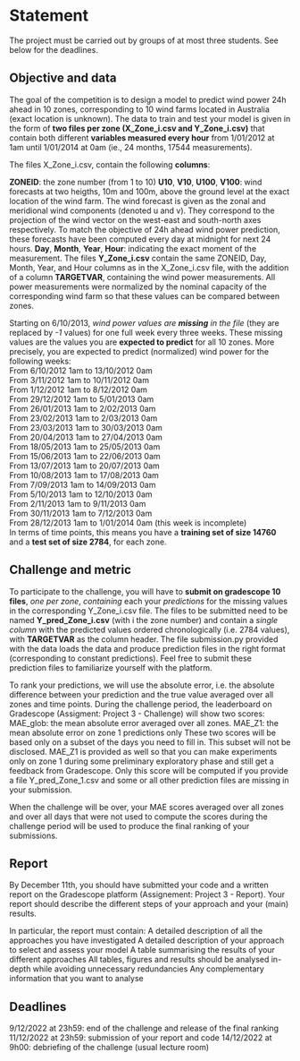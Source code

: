 
# Statement

The project must be carried out by groups of at most three students. See below for the deadlines.

## Objective and data

The goal of the competition is to design a model to predict wind power 24h ahead in 10 zones, corresponding to 10 wind farms located in Australia (exact location is unknown). The data to train and test your model is given in the form of **two files per zone (X_Zone_i.csv and Y_Zone_i.csv)** that contain both different **variables measured every hour** from 1/01/2012 at 1am until 1/01/2014 at 0am (ie., 24 months, 17544 measurements).

The files X_Zone_i.csv, contain the following **columns**:

**ZONEID**: the zone number (from 1 to 10)
**U10**, **V10**, **U100**, **V100**: wind forecasts at two heigths, 10m and 100m, above the ground level at the exact location of the wind farm. The wind forecast is given as the zonal and meridional wind components (denoted u and v). They correspond to the projection of the wind vector on the west-east and south-north axes respectively. To match the objective of 24h ahead wind power prediction, these forecasts have been computed every day at midnight for next 24 hours.
**Day**, **Month**, **Year**, **Hour**: indicating the exact moment of the measurement.
The files **Y_Zone_i.csv** contain the same ZONEID, Day, Month, Year, and Hour columns as in the X_Zone_i.csv file, with the addition of a column **TARGETVAR**, containing the wind power measurements. All power measurements were normalized by the nominal capacity of the corresponding wind farm so that these values can be compared between zones.

Starting on 6/10/2013, *wind power values are **missing** in the file* (they are replaced by *-1* values) for one full week every three weeks. These missing values are the values you are **expected to predict** for all 10 zones. More precisely, you are expected to predict (normalized) wind power for the following weeks:  
From 6/10/2012 1am to 13/10/2012 0am  
From 3/11/2012 1am to 10/11/2012 0am  
From 1/12/2012 1am to 8/12/2012 0am  
From 29/12/2012 1am to 5/01/2013 0am  
From 26/01/2013 1am to 2/02/2013 0am  
From 23/02/2013 1am to 2/03/2013 0am  
From 23/03/2013 1am to 30/03/2013 0am  
From 20/04/2013 1am to 27/04/2013 0am  
From 18/05/2013 1am to 25/05/2013 0am  
From 15/06/2013 1am to 22/06/2013 0am  
From 13/07/2013 1am to 20/07/2013 0am  
From 10/08/2013 1am to 17/08/2013 0am  
From 7/09/2013 1am to 14/09/2013 0am  
From 5/10/2013 1am to 12/10/2013 0am  
From 2/11/2013 1am to 9/11/2013 0am  
From 30/11/2013 1am to 7/12/2013 0am  
From 28/12/2013 1am to 1/01/2014 0am (this week is incomplete)  
In terms of time points, this means you have a **training set of size 14760** and a **test set of size 2784**, for each zone.

## Challenge and metric

To participate to the challenge, you will have to **submit on gradescope 10 files**, *one per zone*, *containing* each your *predictions* for the missing values in the corresponding Y_Zone_i.csv file. The files to be submitted need to be named **Y_pred_Zone_i.csv** (with i the zone number) and contain a *single column* with the predicted values ordered chronologically (i.e. 2784 values), with **TARGETVAR** as the column header. The file submission.py provided with the data loads the data and produce prediction files in the right format (corresponding to constant predictions). Feel free to submit these prediction files to familiarize yourself with the platform.

To rank your predictions, we will use the absolute error, i.e. the absolute difference between your prediction and the true value averaged over all zones and time points. During the challenge period, the leaderboard on Gradescope (Assigment: Project 3 - Challenge) will show two scores:
MAE_glob: the mean absolute error averaged over all zones.
MAE_Z1: the mean absolute error on zone 1 predictions only
These two scores will be based only on a subset of the days you need to fill in. This subset will not be disclosed. MAE_Z1 is provided as well so that you can make experiments only on zone 1 during some preliminary exploratory phase and still get a feedback from Gradescope. Only this score will be computed if you provide a file Y_pred_Zone_1.csv and some or all other prediction files are missing in your submission.

When the challenge will be over, your MAE scores averaged over all zones and over all days that were not used to compute the scores during the challenge period will be used to produce the final ranking of your submissions.

## Report

By December 11th, you should have submitted your code and a written report on the Gradescope platform (Assignement: Project 3 - Report). Your report should describe the different steps of your approach and your (main) results.

In particular, the report must contain:
A detailed description of all the approaches you have investigated
A detailed description of your approach to select and assess your model
A table summarising the results of your different approaches
All tables, figures and results should be analysed in-depth while avoiding unnecessary redundancies
Any complementary information that you want to analyse

## Deadlines

9/12/2022 at 23h59: end of the challenge and release of the final ranking
11/12/2022 at 23h59: submission of your report and code
14/12/2022 at 9h00: debriefing of the challenge (usual lecture room)